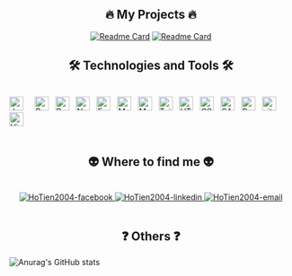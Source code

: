 <h2 align="center">🔥 My Projects 🔥</h2>
<div align=center>
  
[![Readme Card](https://github-readme-stats.vercel.app/api/pin/?username=HoTien2004&repo=FullstackMERN-Food&theme=swift&show_icons=true)](https://github.com/HoTien2004/FullstackMERN-Food.git)
[![Readme Card](https://github-readme-stats.vercel.app/api/pin/?username=HoTien2004&repo=FullstackJWT-Access_Token&theme=swift&show_icons=true)](https://github.com/HoTien2004/FullstackJWT-Access_Token.git)


</div>

<h2 align="center">🛠 Technologies and Tools 🛠</h2>
<br>
<!-- https://simpleicons.org/ -->
<span><img src="https://img.shields.io/badge/JavaScript-282C34?logo=javascript&logoColor=F7DF1E" alt="JavaScript logo" title="JavaScript" height="25" /></span>
&nbsp;
&nbsp;
<span><img src="https://img.shields.io/badge/ReactJS-282C34?logo=react&logoColor=61DAFB" alt="ReactJS logo" title="ReactJS" height="25" /></span>
&nbsp;
<span><img src="https://img.shields.io/badge/Redux-282C34?logo=redux&logoColor=764ABC" alt="Redux logo" title="Redux" height="25" /></span>
&nbsp;
<span><img src="https://img.shields.io/badge/Node.js-282C34?logo=node.js&logoColor=00F200" alt="Node.js logo" title="Node.js" height="25" /></span>
&nbsp;
<span><img src="https://img.shields.io/badge/Express-282C34?logo=express&logoColor=FFFFFF" alt="Express.js logo" title="Express.js" height="25" /></span>
&nbsp;
<span><img src="https://img.shields.io/badge/MongoDB-282C34?logo=mongodb&logoColor=47A248" alt="MongoDB logo" title="MongoDB" height="25" /></span>
&nbsp;
<span><img src="https://img.shields.io/badge/MySQL-282C34?logo=mysql&logoColor=4479A1" alt="MySQL logo" title="MySQL" height="25" /></span>
&nbsp;
<span><img src="https://img.shields.io/badge/Tailwind%20CSS-282C34?logo=tailwind-css&logoColor=38B2AC" alt="TailwindCSS logo" title="TailwindCSS" height="25" /></span>
&nbsp;
<span><img src="https://img.shields.io/badge/HTML5-282C34?logo=html5&logoColor=E34F26" alt="HTML5 logo" title="HTML5" height="25" /></span>
&nbsp;
<span><img src="https://img.shields.io/badge/CSS3-282C34?logo=css3&logoColor=1572B6" alt="CSS3 logo" title="CSS3" height="25" /></span>
&nbsp;
<span><img src="https://img.shields.io/badge/Sass-282C34?logo=sass&logoColor=CC6699" alt="SASS logo" title="SASS" height="25" /></span>
&nbsp;
<span><img src="https://img.shields.io/badge/Bootstrap-282C34?logo=bootstrap&logoColor=7952B3" alt="Bootstrap logo" title="Bootstrap" height="25" /></span>
&nbsp;
<span><img src="https://img.shields.io/badge/git-282C34?logo=git&logoColor=F05032" alt="git logo" title="git" height="25" /></span>
&nbsp;
<span><img src="https://img.shields.io/badge/VS%20Code-282C34?logo=visual-studio-code&logoColor=007ACC" alt="Visual Studio Code logo" title="Visual Studio Code" height="25" /></span>
&nbsp;
<br>
<!-- https://github.com/anuraghazra/github-readme-stats -->
<br>

<h2 align="center">👽 Where to find me 👽</h2>
<br>
<div align="center">
  <a href="https://www.facebook.com/quyet.tien.211972" target="blank">
    <img src="https://img.icons8.com/?size=100&id=118501&format=png&color=000000" alt="HoTien2004-facebook" />
  </a>
  <a href="https://www.linkedin.com/in/hotien2004/" target="blank">
    <img src="https://img.icons8.com/?size=100&id=44019&format=png&color=000000" alt="HoTien2004-linkedin" />
  </a>
  <a href="mailto:hotien804@gmail.com" target="blank">
    <img src="https://img.icons8.com/?size=100&id=48165&format=png&color=000000" alt="HoTien2004-email" />
  </a>
</div>
<br>

<h2 align="center">❓ Others ❓</h2>
  
  ![Anurag's GitHub stats](https://github-readme-stats.vercel.app/api?username=HoTien2004&theme=swift&show_icons=true)
  

